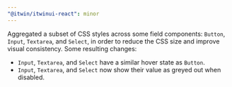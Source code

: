 ```yaml
---
"@itwin/itwinui-react": minor
---
```


Aggregated a subset of CSS styles across some field components: `Button`, `Input`, `Textarea`, and `Select`, in order to reduce the CSS size and improve visual consistency. Some resulting changes:
  * `Input`, `Textarea`, and `Select` have a similar hover state as `Button`.
  * `Input`, `Textarea`, and `Select` now show their value as greyed out when disabled.
